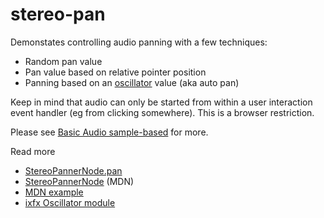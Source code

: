 # stereo-pan

Demonstates controlling audio panning with a few techniques:
* Random pan value
* Pan value based on relative pointer position
* Panning based on an [oscillator](https://clinth.github.io/ixfx-docs/modulation/oscillator/) value (aka auto pan)

Keep in mind that audio can only be started from within a user interaction event handler (eg from clicking somewhere). This is a browser restriction.

Please see [Basic Audio sample-based](../Basic-Audio-Sample.md) for more.

Read more
* [StereoPannerNode.pan](https://developer.mozilla.org/en-US/docs/Web/API/StereoPannerNode/pan)
* [StereoPannerNode](https://developer.mozilla.org/en-US/docs/Web/API/StereoPannerNode) (MDN)
* [MDN example](https://developer.mozilla.org/en-US/docs/Web/API/BaseAudioContext/createStereoPanner#example)
* [ixfx Oscillator module](https://clinth.github.io/ixfx-docs/modulation/oscillator/)

